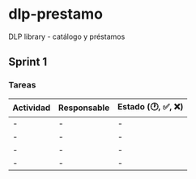 # dlp-prestamo
DLP library - catálogo y préstamos

## Sprint 1
### Tareas
| Actividad | Responsable | Estado (🕐, ✅, ❌) |
| --------- | ----------- | ----------------------------- |
| - | - | - |
| - | - | - |
| - | - | - |
| - | - | - |
